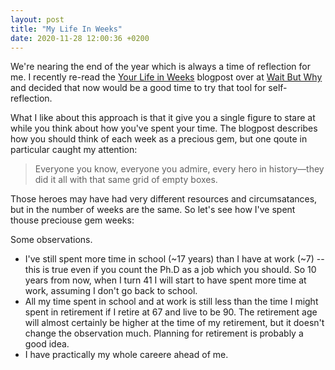 ```yaml
---
layout: post
title: "My Life In Weeks"
date: 2020-11-28 12:00:36 +0200
---
```


We're nearing the end of the year which is always a time of reflection for me. I recently re-read the [Your Life in Weeks](https://waitbutwhy.com/2014/05/life-weeks.html) blogpost over at [Wait But Why](https://waitbutwhy.com/) and decided that now would be a good time to try that tool for self-reflection.

<head>
    <script src="https://d3js.org/d3.v4.min.js" charset="utf-8"></script>
</head>

What I like about this approach is that it give you a single figure to stare at while you think about how you've spent your time. The blogpost describes how you should think of each week as a precious gem, but one qoute in particular caught my attention:

> Everyone you know, everyone you admire, every hero in history—they did it all with that same grid of empty boxes.

Those heroes may have had very different resources and circumsatances, but in the number of weeks are the same. So let's see how I've spent thouse preciouse gem weeks:

<div class="weekCalFigure">
    <div class="svgContainer">
    </div>
</div>


Some observations.

* I've still spent more time in school (~17 years) than I have at work (~7) -- this is true even if you count the Ph.D as a job which you should. So 10 years from now, when I turn 41 I will start to have spent more time at work, assuming I don't go back to school.
* All my time spent in school and at work is still less than the time I might spent in retirement if I retire at 67 and live to be 90. The retirement age will almost certainly be higher at the time of my retirement, but it doesn't change the observation much. Planning for retirement is probably a good idea.
* I have practically my whole careere ahead of me. 

<link rel="stylesheet" href="../../../../css/my-life-in-weeks.css">
<script type='text/javascript'  src='../../../../js/my-life-in-weeks/my-life-in-weeks.js'></script>
